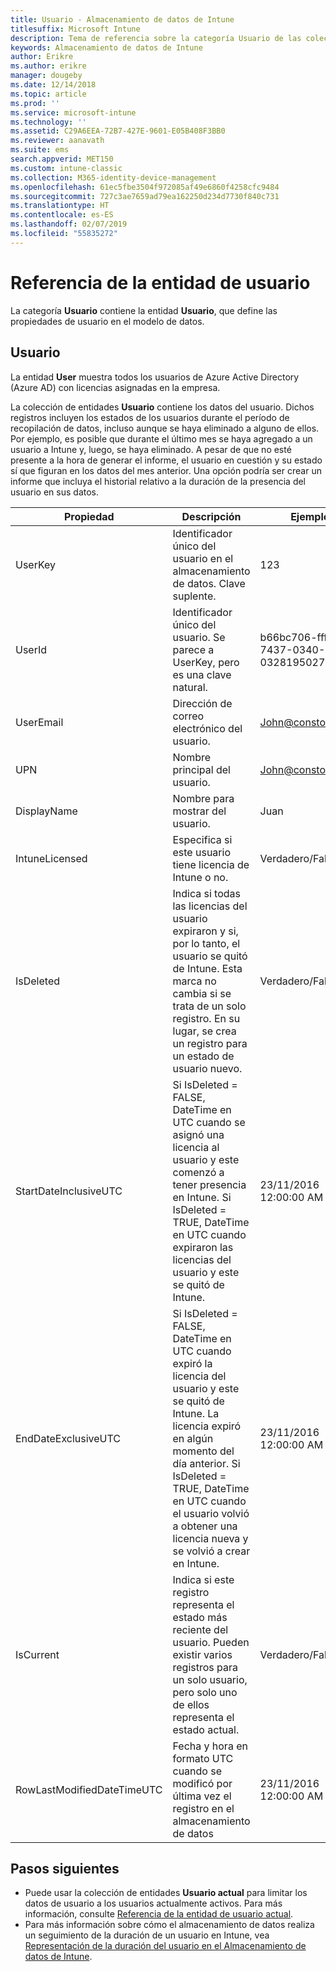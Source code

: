 ```yaml
---
title: Usuario - Almacenamiento de datos de Intune
titlesuffix: Microsoft Intune
description: Tema de referencia sobre la categoría Usuario de las colecciones de entidades de la API de Almacenamiento de datos de Intune.
keywords: Almacenamiento de datos de Intune
author: Erikre
ms.author: erikre
manager: dougeby
ms.date: 12/14/2018
ms.topic: article
ms.prod: ''
ms.service: microsoft-intune
ms.technology: ''
ms.assetid: C29A6EEA-72B7-427E-9601-E05B408F3BB0
ms.reviewer: aanavath
ms.suite: ems
search.appverid: MET150
ms.custom: intune-classic
ms.collection: M365-identity-device-management
ms.openlocfilehash: 61ec5fbe3504f972085af49e6860f4258cfc9484
ms.sourcegitcommit: 727c3ae7659ad79ea162250d234d7730f840c731
ms.translationtype: HT
ms.contentlocale: es-ES
ms.lasthandoff: 02/07/2019
ms.locfileid: "55835272"
---
```

# <a name="reference-for-user-entity"></a>Referencia de la entidad de usuario

La categoría **Usuario** contiene la entidad **Usuario**, que define las propiedades de usuario en el modelo de datos.

## <a name="user"></a>Usuario

La entidad **User** muestra todos los usuarios de Azure Active Directory (Azure AD) con licencias asignadas en la empresa.

La colección de entidades **Usuario** contiene los datos del usuario. Dichos registros incluyen los estados de los usuarios durante el período de recopilación de datos, incluso aunque se haya eliminado a alguno de ellos. Por ejemplo, es posible que durante el último mes se haya agregado a un usuario a Intune y, luego, se haya eliminado. A pesar de que no esté presente a la hora de generar el informe, el usuario en cuestión y su estado sí que figuran en los datos del mes anterior. Una opción podría ser crear un informe que incluya el historial relativo a la duración de la presencia del usuario en sus datos.

| Propiedad  | Descripción | Ejemplo |
|---------|------------|--------|
| UserKey |Identificador único del usuario en el almacenamiento de datos. Clave suplente. |123 |
| UserId |Identificador único del usuario. Se parece a UserKey, pero es una clave natural. |b66bc706-ffff-7437-0340-032819502773 |
| UserEmail |Dirección de correo electrónico del usuario. |John@constoso.com |
| UPN | Nombre principal del usuario. | John@constoso.com |
| DisplayName |Nombre para mostrar del usuario. |Juan |
| IntuneLicensed |Especifica si este usuario tiene licencia de Intune o no. |Verdadero/Falso |
| IsDeleted | Indica si todas las licencias del usuario expiraron y si, por lo tanto, el usuario se quitó de Intune. Esta marca no cambia si se trata de un solo registro. En su lugar, se crea un registro para un estado de usuario nuevo. |Verdadero/Falso |
| StartDateInclusiveUTC |Si IsDeleted = FALSE, DateTime en UTC cuando se asignó una licencia al usuario y este comenzó a tener presencia en Intune. Si IsDeleted = TRUE, DateTime en UTC cuando expiraron las licencias del usuario y este se quitó de Intune. |23/11/2016 12:00:00 AM |
| EndDateExclusiveUTC |Si IsDeleted = FALSE, DateTime en UTC cuando expiró la licencia del usuario y este se quitó de Intune. La licencia expiró en algún momento del día anterior. Si IsDeleted = TRUE, DateTime en UTC cuando el usuario volvió a obtener una licencia nueva y se volvió a crear en Intune.  |23/11/2016 12:00:00 AM |
| IsCurrent |Indica si este registro representa el estado más reciente del usuario. Pueden existir varios registros para un solo usuario, pero solo uno de ellos representa el estado actual.  |Verdadero/Falso |
| RowLastModifiedDateTimeUTC |Fecha y hora en formato UTC cuando se modificó por última vez el registro en el almacenamiento de datos  |23/11/2016 12:00:00 AM |

## <a name="next-steps"></a>Pasos siguientes
 - Puede usar la colección de entidades **Usuario actual** para limitar los datos de usuario a los usuarios actualmente activos. Para más información, consulte [Referencia de la entidad de usuario actual](reports-ref-current-user.md).
 - Para más información sobre cómo el almacenamiento de datos realiza un seguimiento de la duración de un usuario en Intune, vea [Representación de la duración del usuario en el Almacenamiento de datos de Intune](reports-ref-user-timeline.md).
